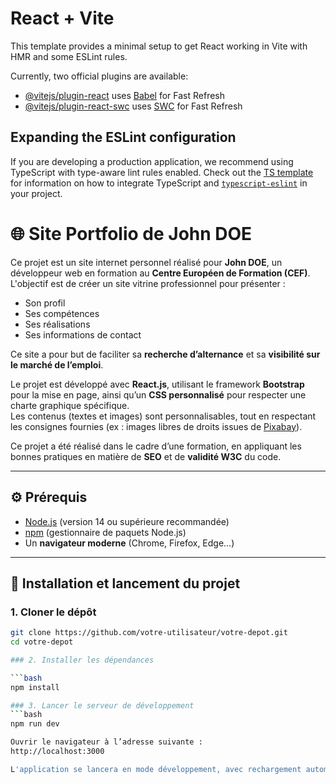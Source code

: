 # React + Vite

This template provides a minimal setup to get React working in Vite with HMR and some ESLint rules.

Currently, two official plugins are available:

- [@vitejs/plugin-react](https://github.com/vitejs/vite-plugin-react/blob/main/packages/plugin-react) uses [Babel](https://babeljs.io/) for Fast Refresh
- [@vitejs/plugin-react-swc](https://github.com/vitejs/vite-plugin-react/blob/main/packages/plugin-react-swc) uses [SWC](https://swc.rs/) for Fast Refresh

## Expanding the ESLint configuration

If you are developing a production application, we recommend using TypeScript with type-aware lint rules enabled. Check out the [TS template](https://github.com/vitejs/vite/tree/main/packages/create-vite/template-react-ts) for information on how to integrate TypeScript and [`typescript-eslint`](https://typescript-eslint.io) in your project.


# 🌐 Site Portfolio de John DOE

Ce projet est un site internet personnel réalisé pour **John DOE**, un développeur web en formation au **Centre Européen de Formation (CEF)**.  
L'objectif est de créer un site vitrine professionnel pour présenter :

- Son profil
- Ses compétences
- Ses réalisations
- Ses informations de contact

Ce site a pour but de faciliter sa **recherche d’alternance** et sa **visibilité sur le marché de l’emploi**.

Le projet est développé avec **React.js**, utilisant le framework **Bootstrap** pour la mise en page, ainsi qu’un **CSS personnalisé** pour respecter une charte graphique spécifique.  
Les contenus (textes et images) sont personnalisables, tout en respectant les consignes fournies (ex : images libres de droits issues de [Pixabay](https://pixabay.com)).

Ce projet a été réalisé dans le cadre d’une formation, en appliquant les bonnes pratiques en matière de **SEO** et de **validité W3C** du code.

---

## ⚙️ Prérequis

- [Node.js](https://nodejs.org/) (version 14 ou supérieure recommandée)  
- [npm](https://www.npmjs.com/) (gestionnaire de paquets Node.js)  
- Un **navigateur moderne** (Chrome, Firefox, Edge…)

---

## 🚀 Installation et lancement du projet

### 1. Cloner le dépôt

```bash
git clone https://github.com/votre-utilisateur/votre-depot.git
cd votre-depot

### 2. Installer les dépendances

```bash
npm install

### 3. Lancer le serveur de développement
```bash
npm run dev

Ouvrir le navigateur à l’adresse suivante :
http://localhost:3000

L'application se lancera en mode développement, avec rechargement automatique lors des modifications.
